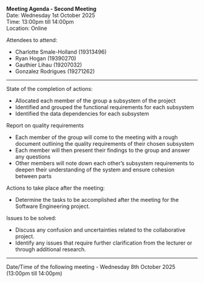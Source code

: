 **Meeting Agenda - Second Meeting**   
Date: Wednesday 1st October 2025      
Time: 13:00pm till 14:00pm    
Location: Online    

Attendees to attend:
-   Charlotte Smale-Holland (19313496)
-   Ryan Hogan (19390270)
-   Gauthier Lihau (19207032)
-   Gonzalez Rodrigues (19271262)

---
    
State of the completion of actions:
- Allocated each member of the group a subsystem of the project
- Identified and grouped the functional requirements for each subsystem
- Identified the data dependencies for each subsystem
   
Report on quality requirements
- Each member of the group will come to the meeting with a rough document outlining the quality requirements of their chosen subsystem
- Each member will then present their findings to the group and answer any questions
- Other members will note down each other’s subsystem requirements to deepen their understanding of the system and ensure cohesion between parts

Actions to take place after the meeting:
- Determine the tasks to be accomplished after the meeting for the Software Engineering project. 

Issues to be solved:
- Discuss any confusion and uncertainties related to the collaborative project. 
- Identify any issues that require further clarification from the lecturer or through additional research. 

---
  
Date/Time of the following meeting - Wednesday 8th October 2025 (13:00pm till 14:00pm)
